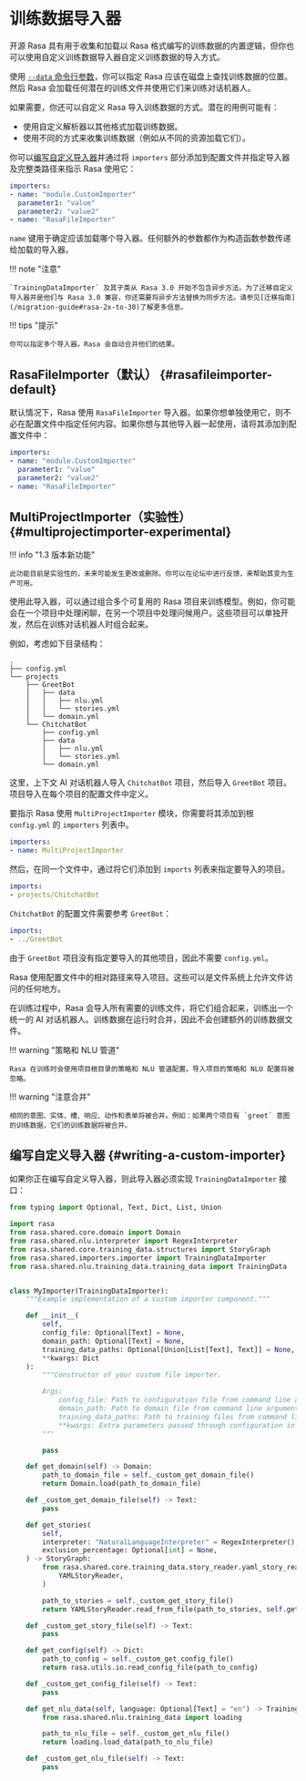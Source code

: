 # 训练数据导入器

开源 Rasa 具有用于收集和加载以 Rasa 格式编写的训练数据的内置逻辑，但你也可以使用自定义训练数据导入器自定义训练数据的导入方式。

使用 [`--data` 命令行参数](/command-line-interface)，你可以指定 Rasa 应该在磁盘上查找训练数据的位置。然后 Rasa 会加载任何潜在的训练文件并使用它们来训练对话机器人。

如果需要，你还可以自定义 Rasa 导入训练数据的方式。潜在的用例可能有：

- 使用自定义解析器以其他格式加载训练数据。
- 使用不同的方式来收集训练数据（例如从不同的资源加载它们）。

你可以[编写自定义导入器](/training-data-importers#writing-a-custom-importer)并通过将 `importers` 部分添加到配置文件并指定导入器及完整类路径来指示 Rasa 使用它：

```yaml title="config.yml" hl_lines="2 3 4"
importers:
- name: "module.CustomImporter"
  parameter1: "value"
  parameter2: "value2"
- name: "RasaFileImporter"
```

`name` 键用于确定应该加载哪个导入器。任何额外的参数都作为构造函数参数传递给加载的导入器。

!!! note "注意"

    `TrainingDataImporter` 及其子类从 Rasa 3.0 开始不包含异步方法。为了迁移自定义导入器并是他们与 Rasa 3.0 兼容，你还需要将异步方法替换为同步方法。请参见[迁移指南](/migration-guide#rasa-2x-to-30)了解更多信息。

!!! tips "提示"

    你可以指定多个导入器。Rasa 会自动合并他们的结果。

## RasaFileImporter（默认） {#rasafileimporter-default}

默认情况下，Rasa 使用 `RasaFileImporter` 导入器。如果你想单独使用它，则不必在配置文件中指定任何内容。如果你想与其他导入器一起使用，请将其添加到配置文件中：

```yaml title="config.yml" hl_lines="5"
importers:
- name: "module.CustomImporter"
  parameter1: "value"
  parameter2: "value2"
- name: "RasaFileImporter"
```

## MultiProjectImporter（实验性） {#multiprojectimporter-experimental}

!!! info "1.3 版本新功能"

    此功能目前是实验性的，未来可能发生更改或删除。你可以在论坛中进行反馈，来帮助其变为生产可用。

使用此导入器，可以通过组合多个可复用的 Rasa 项目来训练模型。例如，你可能会在一个项目中处理闲聊，在另一个项目中处理问候用户。这些项目可以单独开发，然后在训练对话机器人时组合起来。

例如，考虑如下目录结构：

```
.
├── config.yml
└── projects
    ├── GreetBot
    │   ├── data
    │   │   ├── nlu.yml
    │   │   └── stories.yml
    │   └── domain.yml
    └── ChitchatBot
        ├── config.yml
        ├── data
        │   ├── nlu.yml
        │   └── stories.yml
        └── domain.yml
```

这里，上下文 AI 对话机器人导入 `ChitchatBot` 项目，然后导入 `GreetBot` 项目。项目导入在每个项目的配置文件中定义。

要指示 Rasa 使用 `MultiProjectImporter` 模块，你需要将其添加到根 `config.yml` 的 `importers` 列表中。

```yaml title="./config.yml"
importers:
- name: MultiProjectImporter
```

然后，在同一个文件中，通过将它们添加到 `imports` 列表来指定要导入的项目。

```yaml title="./config.yml"
imports:
- projects/ChitchatBot
```

`ChitchatBot` 的配置文件需要参考 `GreetBot`：

```yaml title="./ChitchatBot/config.yml"
imports:
- ../GreetBot
```

由于 `GreetBot` 项目没有指定要导入的其他项目，因此不需要 `config.yml`。

Rasa 使用配置文件中的相对路径来导入项目。这些可以是文件系统上允许文件访问的任何地方。

在训练过程中，Rasa 会导入所有需要的训练文件，将它们组合起来，训练出一个统一的 AI 对话机器人。训练数据在运行时合并，因此不会创建额外的训练数据文件。

!!! warning "策略和 NLU 管道"

    Rasa 在训练时会使用项目根目录的策略和 NLU 管道配置。导入项目的策略和 NLU 配置将被忽略。

!!! warning "注意合并"

    相同的意图、实体、槽、响应、动作和表单将被合并。例如：如果两个项目有 `greet` 意图的训练数据，它们的训练数据将被合并。

## 编写自定义导入器 {#writing-a-custom-importer}

如果你正在编写自定义导入器，则此导入器必须实现 `TrainingDataImporter` 接口：

```python
from typing import Optional, Text, Dict, List, Union

import rasa
from rasa.shared.core.domain import Domain
from rasa.shared.nlu.interpreter import RegexInterpreter
from rasa.shared.core.training_data.structures import StoryGraph
from rasa.shared.importers.importer import TrainingDataImporter
from rasa.shared.nlu.training_data.training_data import TrainingData


class MyImporter(TrainingDataImporter):
    """Example implementation of a custom importer component."""

    def __init__(
        self,
        config_file: Optional[Text] = None,
        domain_path: Optional[Text] = None,
        training_data_paths: Optional[Union[List[Text], Text]] = None,
        **kwargs: Dict
    ):
        """Constructor of your custom file importer.

        Args:
            config_file: Path to configuration file from command line arguments.
            domain_path: Path to domain file from command line arguments.
            training_data_paths: Path to training files from command line arguments.
            **kwargs: Extra parameters passed through configuration in configuration file.
        """

        pass

    def get_domain(self) -> Domain:
        path_to_domain_file = self._custom_get_domain_file()
        return Domain.load(path_to_domain_file)

    def _custom_get_domain_file(self) -> Text:
        pass

    def get_stories(
        self,
        interpreter: "NaturalLanguageInterpreter" = RegexInterpreter(),
        exclusion_percentage: Optional[int] = None,
    ) -> StoryGraph:
        from rasa.shared.core.training_data.story_reader.yaml_story_reader import (
            YAMLStoryReader,
        )

        path_to_stories = self._custom_get_story_file()
        return YAMLStoryReader.read_from_file(path_to_stories, self.get_domain())

    def _custom_get_story_file(self) -> Text:
        pass

    def get_config(self) -> Dict:
        path_to_config = self._custom_get_config_file()
        return rasa.utils.io.read_config_file(path_to_config)

    def _custom_get_config_file(self) -> Text:
        pass

    def get_nlu_data(self, language: Optional[Text] = "en") -> TrainingData:
        from rasa.shared.nlu.training_data import loading

        path_to_nlu_file = self._custom_get_nlu_file()
        return loading.load_data(path_to_nlu_file)

    def _custom_get_nlu_file(self) -> Text:
        pass
```
